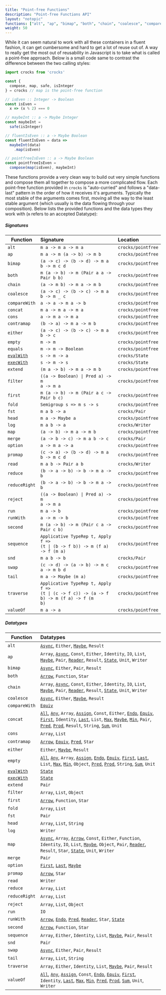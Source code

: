 ```yaml
---
title: "Point-free Functions"
description: "Point-free Functions API"
layout: "notopic"
functions: ["alt", "ap", "bimap", "both", "chain", "coalesce", "comparewith", "concat", "cons", "contramap", "either", "empty", "equals", "extend", "filter", "first", "fold", "head", "map", "option", "promap", "reduce", "reduceright", "run", "runwith", "second", "sequence", "swap", "tail", "traverse", "valueof"]
weight: 50
---
```


While it can seem natural to work with all these containers in a fluent fashion,
it can get cumbersome and hard to get a lot of reuse out of. A way to really get
the most out of reusability in Javascript is to take what is called a point-free
approach. Below is a small code same to contrast the difference between the two
calling styles:

```javascript
import crocks from 'crocks'

const {
  compose, map, safe, isInteger
} = crocks // map is the point-free function

// isEven :: Integer -> Boolean
const isEven =
  x => (x % 2) === 0

// maybeInt :: a -> Maybe Integer
const maybeInt =
  safe(isInteger)

// fluentIsEven :: a -> Maybe Boolean
const fluentIsEven = data =>
  maybeInt(data)
    .map(isEven)

// pointfreeIsEven :: a -> Maybe Boolean
const pointfreeIsEven =
  compose(map(isEven), maybeInt)
```

These functions provide a very clean way to build out very simple functions and
compose them all together to compose a more complicated flow. Each point-free
function provided in `crocks` is "auto-curried" and follows a "data-last"
pattern in the order of how it receives it's arguments. Typically the most
stable of the arguments comes first, moving all the way to the least stable
argument (which usually is the data flowing through your composition). Below
lists the provided functions and the data types they work with (`m` refers to an
accepted Datatype):

##### Signatures
| Function | Signature | Location |
|---|:---|:---|
| `alt` | `m a -> m a -> m a` | `crocks/pointfree` |
| `ap` | `m a -> m (a -> b) -> m b` | `crocks/pointfree` |
| `bimap` | `(a -> c) -> (b -> d) -> m a b -> m c d` | `crocks/pointfree` |
| `both` | `m (a -> b) -> m (Pair a a -> Pair b b)` | `crocks/pointfree` |
| `chain` | `(a -> m b) -> m a -> m b` | `crocks/pointfree` |
| `coalesce` | `(a -> c) -> (b -> c) -> m a b -> m _ c` | `crocks/pointfree` |
| `compareWith` | `a -> a -> m a -> b` | `crocks/pointfree` |
| `concat` | `m a -> m a -> m a` | `crocks/pointfree` |
| `cons` | `a -> m a -> m a` | `crocks/pointfree` |
| `contramap` | `(b -> a) -> m a -> m b` | `crocks/pointfree` |
| `either` | `(a -> c) -> (b -> c) -> m a b -> c` | `crocks/pointfree` |
| `empty` | `m -> m` | `crocks/pointfree` |
| `equals` | `m -> m -> Boolean` | `crocks/pointfree` |
| [`evalWith`][eval] | `s -> m -> a` | `crocks/State` |
| [`execWith`][exec] | `s -> m -> s` | `crocks/State` |
| `extend` | `(m a -> b) -> m a -> m b` | `crocks/pointfree` |
| `filter` | <code>((a -> Boolean) &#124; Pred a) -> m a -> m a</code> | `crocks/pointfree` |
| `first` | `m (a -> b) -> m (Pair a c -> Pair b c)` | `crocks/pointfree` |
| `fold` | `Semigroup s => m s -> s` | `crocks/pointfree` |
| `fst` | `m a b -> a` | `crocks/Pair` |
| `head` | `m a -> Maybe a` | `crocks/pointfree` |
| `log` | `m a b -> a` | `crocks/Writer` |
| `map` | `(a -> b) -> m a -> m b` | `crocks/pointfree` |
| `merge` | `(a -> b -> c) -> m a b -> c` | `crocks/Pair` |
| `option` | `a -> m a -> a` | `crocks/pointfree` |
| `promap` | `(c -> a) -> (b -> d) -> m a b -> m c d` | `crocks/pointfree` |
| `read` | `m a b -> Pair a b` | `crocks/Writer` |
| `reduce` | `(b -> a -> b) -> b -> m a -> b` | `crocks/pointfree` |
| `reduceRight` | `(b -> a -> b) -> b -> m a -> b` | `crocks/pointfree` |
| `reject` | <code>((a -> Boolean) &#124; Pred a) -> m a -> m a</code> | `crocks/pointfree` |
| `run` | `m a -> b` | `crocks/pointfree` |
| `runWith` | `a -> m -> b` | `crocks/pointfree` |
| `second` | `m (a -> b) -> m (Pair c a -> Pair c b)` | `crocks/pointfree` |
| `sequence` | <code>Applicative TypeRep t, Apply f => (t &#124; (b -> f b)) -> m (f a) -> f (m a)</code> | `crocks/pointfree` |
| `snd` | `m a b -> b` | `crocks/Pair` |
| `swap` | `(c -> d) -> (a -> b) -> m c a -> m b d` | `crocks/pointfree` |
| `tail` | `m a -> Maybe (m a)` | `crocks/pointfree` |
| `traverse` | <code>Applicative TypeRep t, Apply f => (t &#124; (c -> f c)) -> (a -> f b) -> m (f a) -> f (m b)</code> | `crocks/pointfree` |
| `valueOf` | `m a -> a` | `crocks/pointfree` |

##### Datatypes
| Function | Datatypes |
|---|:---|
| `alt` | [`Async`][async-alt], `Either`, [`Maybe`][maybe-alt], `Result` |
| `ap` | `Array`, [`Async`][async-ap], `Const`, `Either`, `Identity`, `IO`, `List`, [`Maybe`][maybe-ap], `Pair`, [`Reader`][reader-ap], `Result`, [`State`][state-ap], `Unit`, `Writer` |
| `bimap` | [`Async`][async-bimap], `Either`, `Pair`, `Result` |
| `both` | [`Arrow`][arrow-both], `Function`, `Star` |
| `chain` | `Array`, [`Async`][async-chain], `Const`, `Either`, `Identity`, `IO`, `List`, [`Maybe`][maybe-chain], `Pair`, [`Reader`][reader-chain], `Result`, [`State`][state-chain], `Unit`, `Writer` |
| `coalesce` | [`Async`][async-coalesce], `Either`, [`Maybe`][maybe-coalesce], `Result` |
| `compareWith` | [`Equiv`][equiv-compare] |
| `concat` | [`All`][all-concat], [`Any`][any-concat], `Array`, [`Assign`][assign-concat], `Const`, `Either`, [`Endo`][endo-concat], [`Equiv`][equiv-concat], [`First`][first-concat], `Identity`, [`Last`][last-concat], `List`, [`Max`][max-concat], [`Maybe`][maybe-concat], [`Min`][min-concat], `Pair`, [`Pred`][pred-concat], [`Prod`][prod-concat], `Result`, `String`, [`Sum`][sum-concat], `Unit` |
| `cons` | `Array`, `List` |
| `contramap` | [`Arrow`][arrow-contra], [`Equiv`][equiv-contra], [`Pred`][pred-contra], `Star` |
| `either` | `Either`, [`Maybe`][maybe-either], `Result` |
| `empty` | [`All`][all-empty], [`Any`][any-empty], `Array`, [`Assign`][assign-empty], [`Endo`][endo-empty], [`Equiv`][equiv-empty], [`First`][first-empty], [`Last`][last-empty], `List`, [`Max`][max-empty], [`Min`][min-empty], `Object`, [`Pred`][pred-empty], [`Prod`][prod-empty], `String`, [`Sum`][sum-empty], `Unit` |
| [`evalWith`][eval] | [`State`][state-eval] |
| [`execWith`][exec] | [`State`][state-exec] |
| `extend` | `Pair` |
| `filter` | `Array`, `List`, `Object` |
| `first` | [`Arrow`][arrow-first], `Function`, `Star` |
| `fold` | `Array`, `List` |
| `fst` | `Pair` |
| `head` | `Array`, `List`, `String` |
| `log` | `Writer` |
| `map` | [`Async`][async-map], `Array`, [`Arrow`][arrow-map], `Const`, `Either`, `Function`, `Identity`, `IO`, `List`, [`Maybe`][maybe-map], `Object`, `Pair`, [`Reader`][reader-map], `Result`, `Star`, [`State`][state-map], `Unit`, `Writer` |
| `merge` | `Pair` |
| `option` | [`First`][first-option], [`Last`][last-option], [`Maybe`][maybe-option] |
| `promap` | [`Arrow`][arrow-pro], `Star` |
| `read` | `Writer` |
| `reduce` | `Array`, `List` |
| `reduceRight` | `Array`, `List` |
| `reject` | `Array`, `List`, `Object` |
| `run` | `IO` |
| `runWith` | [`Arrow`][arrow-run], [`Endo`][endo-run], [`Pred`][pred-run], [`Reader`][reader-run], `Star`, [`State`][state-run] |
| `second` | [`Arrow`][arrow-second], `Function`, `Star` |
| `sequence` | `Array`, `Either`, `Identity`, `List`, [`Maybe`][maybe-sequence], `Pair`, `Result` |
| `snd` | `Pair` |
| `swap` | [`Async`][async-swap], `Either`, `Pair`, `Result` |
| `tail` | `Array`, `List`, `String` |
| `traverse` | `Array`, `Either`, `Identity`, `List`, [`Maybe`][maybe-traverse], `Pair`, `Result` |
| `valueOf` | [`All`][all-value], [`Any`][any-value], [`Assign`][assign-value], `Const`, [`Endo`][endo-value], [`Equiv`][equiv-value], [`First`][first-value], `Identity`, [`Last`][last-value], [`Max`][max-value], [`Min`][min-value], [`Pred`][pred-value], [`Prod`][prod-value], [`Sum`][sum-value], `Unit`, `Writer` |

[all-concat]: ../monoids/All.html#concat
[all-empty]: ../monoids/All.html#empty
[all-value]: ../monoids/All.html#valueof

[any-concat]: ../monoids/Any.html#concat
[any-empty]: ../monoids/Any.html#empty
[any-value]: ../monoids/Any.html#valueof

[assign-concat]: ../monoids/Assign.html#concat
[assign-empty]: ../monoids/Assign.html#empty
[assign-value]: ../monoids/Assign.html#valueof

[arrow-both]: ../crocks/Arrow.html#both
[arrow-contra]: ../crocks/Arrow.html#contramap
[arrow-first]: ../crocks/Arrow.html#first
[arrow-map]: ../crocks/Arrow.html#map
[arrow-pro]: ../crocks/Arrow.html#promap
[arrow-run]: ../crocks/Arrow.html#runwith
[arrow-second]: ../crocks/Arrow.html#second

[async-alt]: ../crocks/Async.html#alt
[async-ap]: ../crocks/Async.html#ap
[async-bimap]: ../crocks/Async.html#bimap
[async-chain]: ../crocks/Async.html#chain
[async-coalesce]: ../crocks/Async.html#coalesce
[async-map]: ../crocks/Async.html#map
[async-swap]: ../crocks/Async.html#swap

[endo-concat]: ../monoids/Endo.html#concat
[endo-empty]: ../monoids/Endo.html#empty
[endo-run]: ../monoids/Endo.html#runwith
[endo-value]: ../monoids/Endo.html#valueof

[equiv-compare]: ../crocks/Equiv.html#comparewith
[equiv-concat]: ../crocks/Equiv.html#concat
[equiv-contra]: ../crocks/Equiv.html#contramap
[equiv-empty]: ../crocks/Equiv.html#empty
[equiv-value]: ../crocks/Equiv.html#valueof

[first-concat]: ../monoids/First.html#concat
[first-empty]: ../monoids/First.html#empty
[first-option]: ../monoids/First.html#option
[first-value]: ../monoids/First.html#valueof

[last-concat]: ../monoids/Last.html#concat
[last-empty]: ../monoids/Last.html#empty
[last-option]: ../monoids/Last.html#option
[last-value]: ../monoids/Last.html#valueof

[max-concat]: ../monoids/Max.html#concat
[max-empty]: ../monoids/Max.html#empty
[max-value]: ../monoids/Max.html#valueof

[maybe-alt]: ../crocks/Maybe.html#alt
[maybe-ap]: ../crocks/Maybe.html#ap
[maybe-chain]: ../crocks/Maybe.html#chain
[maybe-coalesce]: ../crocks/Maybe.html#coalesce
[maybe-concat]: ../crocks/Maybe.html#concat
[maybe-either]: ../crocks/Maybe.html#either
[maybe-map]: ../crocks/Maybe.html#map
[maybe-option]: ../crocks/Maybe.html#option
[maybe-sequence]: ../crocks/Maybe.html#sequence
[maybe-traverse]: ../crocks/Maybe.html#traverse

[min-concat]: ../monoids/Min.html#concat
[min-empty]: ../monoids/Min.html#empty
[min-value]: ../monoids/Min.html#valueof

[pred-concat]: ../crocks/Pred.html#concat
[pred-contra]: ../crocks/Pred.html#contramap
[pred-empty]: ../crocks/Pred.html#empty
[pred-run]: ../crocks/Pred.html#runwith
[pred-value]: ../crocks/Pred.html#valueof

[prod-concat]: ../monoids/Prod.html#concat
[prod-empty]: ../monoids/Prod.html#empty
[prod-value]: ../monoids/Prod.html#valueof

[sum-concat]: ../monoids/Sum.html#concat
[sum-empty]: ../monoids/Sum.html#empty
[sum-value]: ../monoids/Sum.html#valueof

[reader-ap]: ../crocks/Reader.html#ap
[reader-chain]: ../crocks/Reader.html#chain
[reader-map]: ../crocks/Reader.html#map
[reader-run]: ../crocks/Reader.html#runwith

[state-ap]: ../crocks/State.html#ap
[state-chain]: ../crocks/State.html#chain
[state-eval]: ../crocks/State.html#evalwith
[state-exec]: ../crocks/State.html#execwith
[state-map]: ../crocks/State.html#map
[state-run]: ../crocks/State.html#runwith

[exec]: ../crocks/State.html#execwith-pointfree
[eval]: ../crocks/State.html#evalwith-pointfree

